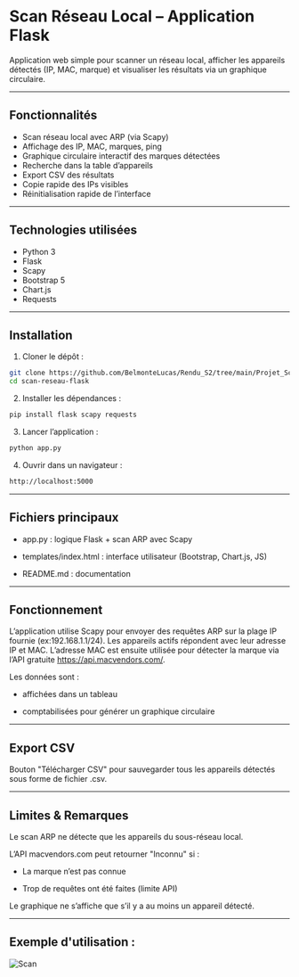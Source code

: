 # Scan Réseau Local – Application Flask

Application web simple pour scanner un réseau local, afficher les appareils détectés (IP, MAC, marque) et visualiser les résultats via un graphique circulaire.

---

## Fonctionnalités

- Scan réseau local avec ARP (via Scapy)
- Affichage des IP, MAC, marques, ping
- Graphique circulaire interactif des marques détectées
- Recherche dans la table d’appareils
- Export CSV des résultats
- Copie rapide des IPs visibles
- Réinitialisation rapide de l’interface

---

## Technologies utilisées

- Python 3
- Flask
- Scapy
- Bootstrap 5
- Chart.js
- Requests

---

## Installation

1. Cloner le dépôt :

```bash
git clone https://github.com/BelmonteLucas/Rendu_S2/tree/main/Projet_Scanner_Reseau.git
cd scan-reseau-flask
```
2. Installer les dépendances :

```bash
pip install flask scapy requests
```
3. Lancer l’application :

```bash
python app.py
```
4. Ouvrir dans un navigateur :

```bash
http://localhost:5000
```
---

## Fichiers principaux

- app.py : logique Flask + scan ARP avec Scapy

- templates/index.html : interface utilisateur (Bootstrap, Chart.js, JS)

- README.md : documentation

---

## Fonctionnement

L’application utilise Scapy pour envoyer des requêtes ARP sur la plage IP fournie (ex:192.168.1.1/24).
Les appareils actifs répondent avec leur adresse IP et MAC.
L’adresse MAC est ensuite utilisée pour détecter la marque via l’API gratuite https://api.macvendors.com/.

Les données sont :

- affichées dans un tableau

- comptabilisées pour générer un graphique circulaire

---

## Export CSV

Bouton "Télécharger CSV" pour sauvegarder tous les appareils détectés sous forme de fichier .csv.

---

## Limites & Remarques

Le scan ARP ne détecte que les appareils du sous-réseau local.

L’API macvendors.com peut retourner "Inconnu" si :

- La marque n’est pas connue

- Trop de requêtes ont été faites (limite API)

Le graphique ne s’affiche que s’il y a au moins un appareil détecté.

---

## Exemple d'utilisation :

![Scan](https://github.com/BelmonteLucas/Rendu_S2/tree/main/Projet_Scanner_Reseau/ImageImage_scan.png)

